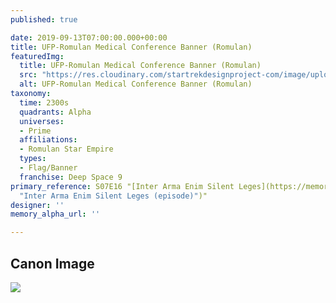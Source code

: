 ```yaml
---
published: true

date: 2019-09-13T07:00:00.000+00:00
title: UFP-Romulan Medical Conference Banner (Romulan)
featuredImg:
  title: UFP-Romulan Medical Conference Banner (Romulan)
  src: "https://res.cloudinary.com/startrekdesignproject-com/image/upload/v1568412577/UFP-RomulanrMedicalConferenceBanner_Romulan.png"
  alt: UFP-Romulan Medical Conference Banner (Romulan)
taxonomy:
  time: 2300s
  quadrants: Alpha
  universes:
  - Prime
  affiliations:
  - Romulan Star Empire
  types:
  - Flag/Banner
  franchise: Deep Space 9
primary_reference: S07E16 "[Inter Arma Enim Silent Leges](https://memory-alpha.fandom.com/wiki/Inter_Arma_Enim_Silent_Leges
  "Inter Arma Enim Silent Leges (episode)")"
designer: ''
memory_alpha_url: ''

---
```

## Canon Image

![](https://res.cloudinary.com/startrekdesignproject-com/image/upload/v1568412577/DS9-7x16-UFP-Romulan-Conference-Banners1.jpg)